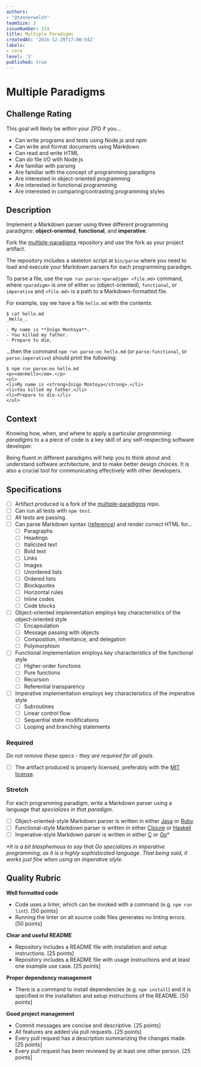 ```yaml
---
authors:
- "@tannerwelsh"
teamSize: 2
issueNumber: 124
title: Multiple Paradigms
createdAt: '2016-12-29T17:00:54Z'
labels:
- core
level: '3'
published: true
---
```


# Multiple Paradigms

## Challenge Rating

This goal will likely be within your ZPD if you...

- Can write programs and tests using Node.js and npm
- Can write and format documents using Markdown
- Can read and write HTML
- Can do file I/O with Node.js
- Are familiar with parsing
- Are familiar with the concept of programming paradigms
- Are interested in object-oriented programming
- Are interested in functional programming
- Are interested in comparing/contrasting programming styles

## Description

Implement a Markdown parser using three different programming paradigms: **object-oriented**, **functional**, and **imperative**.

Fork the [multiple-paradigms][multiple-paradigms] repository and use the fork as your project artifact.

The repository includes a skeleton script at `bin/parse` where you need to load and execute your Markdown parsers for each programming paradigm.

To parse a file, use the `npm run parse:<paradigm> <file.md>` command, where `<paradigm>` is one of either `oo` (object-oriented), `functional`, or `imperative` and `<file.md>` is a path to a Markdown-formatted file.

For example, say we have a file `hello.md` with the contents:

```shell-session
$ cat hello.md
_Hello_.

- My name is **Inigo Montoya**.
- You killed my father.
- Prepare to die.
```

...then the command `npm run parse:oo hello.md` (or `parse:functional`, or `parse:imperative`) should print the following:

```shell-session
$ npm run parse:oo hello.md
<p><em>Hello</em>.</p>
<ul>
<li>My name is <strong>Inigo Montoya</strong>.</li>
<li>You killed my father.</li>
<li>Prepare to die.</li>
</ul>
```

## Context

Knowing how, when, and where to apply a particular _programming paradigms_ to a a piece of code is a key skill of any self-respecting software developer.

Being fluent in different paradigms will help you to think about and understand software architecture, and to make better design choices. It is also a crucial tool for communicating effectively with other developers.

## Specifications

- [ ] Artifact produced is a fork of the [multiple-paradigms][multiple-paradigms] repo.
- [ ] Can run all tests with `npm test`.
- [ ] All tests are passing.
- [ ] Can parse Markdown syntax ([reference](https://help.github.com/articles/basic-writing-and-formatting-syntax/)) and render correct HTML for...
  - [ ] Paragraphs
  - [ ] Headings
  - [ ] Italicized text
  - [ ] Bold text
  - [ ] Links
  - [ ] Images
  - [ ] Unordered lists
  - [ ] Ordered lists
  - [ ] Blockquotes
  - [ ] Horizontal rules
  - [ ] Inline codes
  - [ ] Code blocks
- [ ] Object-oriented implementation employs key characteristics of the object-oriented style
  - [ ] Encapsulation
  - [ ] Message passing with objects
  - [ ] Composition, inheritance, and delegation
  - [ ] Polymorphism
- [ ] Functional implementation employs key characteristics of the functional style
  - [ ] Higher-order functions
  - [ ] Pure functions
  - [ ] Recursion
  - [ ] Referential transparency
- [ ] Imperative implementation employs key characteristics of the imperative style
  - [ ] Subroutines
  - [ ] Linear control flow
  - [ ] Sequential state modifications
  - [ ] Looping and branching statements

### Required

_Do not remove these specs - they are required for all goals_.

- [ ] The artifact produced is properly licensed, preferably with the [MIT license][mit-license].

### Stretch

For each programming paradigm, write a Markdown parser using a language that _specializes in that paradigm_.

- [ ] Object-oriented-style Markdown parser is written in either [Java](https://www.java.com/en/) or [Ruby](https://www.ruby-lang.org/)
- [ ] Functional-style Markdown parser is written in either [Clojure](https://clojure.org/) or [Haskell](https://www.haskell.org/)
- [ ] Imperative-style Markdown parser is written in either [C](https://en.wikipedia.org/wiki/C_(programming_language)) or [Go](https://golang.org/)\*

_\*It is a bit blasphemous to say that Go specializes in imperative programming, as it is a highly sophisticated language. That being said, it works just fine when using an imperative style._

## Quality Rubric

**Well formatted code**
- Code uses a linter, which can be invoked with a command (e.g. `npm run lint`). [50 points]
- Running the linter on all source code files generates no linting errors. [50 points]

**Clear and useful README**
- Repository includes a README file with installation and setup instructions. [25 points]
- Repository includes a README file with usage instructions and at least one example use case. [25 points]

**Proper dependency management**
- There is a command to install dependencies (e.g. `npm install`) and it is specified in the installation and setup instructions of the README. [50 points]

**Good project management**
- Commit messages are concise and descriptive. [25 points]
- All features are added via pull requests. [25 points]
- Every pull request has a description summarizing the changes made. [25 points]
- Every pull request has been reviewed by at least one other person. [25 points]

[mit-license]: https://opensource.org/licenses/MIT
[multiple-paradigms]: https://github.com/GuildCrafts/multiple-paradigms
